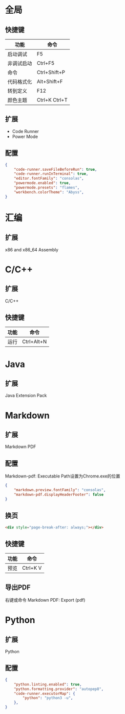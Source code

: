 # 全局
## 快捷键
功能|命令
-|-
启动调试|F5
非调试启动|Ctrl+F5
命令|Ctrl+Shift+P
代码格式化|Alt+Shift+F
转到定义|F12
颜色主题|Ctrl+K Ctrl+T
## 扩展
* Code Runner
* Power Mode
## 配置
```json
{
    "code-runner.saveFileBeforeRun": true,
    "code-runner.runInTerminal": true,
    "editor.fontFamily": "consolas",
    "powermode.enabled": true,
    "powermode.presets": "flames",
    "workbench.colorTheme": "Abyss",
}
```
# 汇编
## 扩展
x86 and x86_64 Assembly
# C/C++
## 扩展
C/C++  
## 快捷键
功能|命令
-|-
运行|Ctrl+Alt+N
# Java
## 扩展
Java Extension Pack
# Markdown
## 扩展
Markdown PDF
## 配置
Markdown-pdf: Executable Path设置为Chrome.exe的位置
```json
{
    "markdown.preview.fontFamily": "consolas",
    "markdown-pdf.displayHeaderFooter": false
}
```
## 换页
```html
<div style="page-break-after: always;"></div>

```
## 快捷键
功能|命令
-|-
预览|Ctrl+K V
## 导出PDF
右键或命令 Markdown PDF: Export (pdf)
# Python
## 扩展
Python
## 配置
```json
{
    "python.linting.enabled": true,
    "python.formatting.provider": "autopep8",
    "code-runner.executorMap": {
        "python": "python3 -u",
    },
}
```

